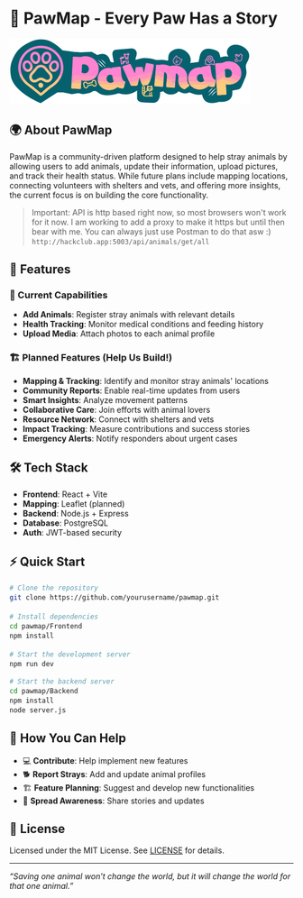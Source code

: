 # 🐾 PawMap - Every Paw Has a Story

![PawMap Logo](/Frontend/src/assets/logo.svg)

## 🌍 About PawMap

PawMap is a community-driven platform designed to help stray animals by allowing users to add animals, update their information, upload pictures, and track their health status. While future plans include mapping locations, connecting volunteers with shelters and vets, and offering more insights, the current focus is on building the core functionality.

> Important: API is http based right now, so most browsers won't work for it now. I am working to add a proxy to make it https but until then bear with me. You can always just use Postman to do that asw :)
> `http://hackclub.app:5003/api/animals/get/all`

## 🚀 Features

### 🐾 Current Capabilities

- **Add Animals**: Register stray animals with relevant details
- **Health Tracking**: Monitor medical conditions and feeding history
- **Upload Media**: Attach photos to each animal profile

### 🏗️ Planned Features (Help Us Build!)

- **Mapping & Tracking**: Identify and monitor stray animals' locations
- **Community Reports**: Enable real-time updates from users
- **Smart Insights**: Analyze movement patterns
- **Collaborative Care**: Join efforts with animal lovers
- **Resource Network**: Connect with shelters and vets
- **Impact Tracking**: Measure contributions and success stories
- **Emergency Alerts**: Notify responders about urgent cases

## 🛠️ Tech Stack

- **Frontend**: React + Vite
- **Mapping**: Leaflet (planned)
- **Backend**: Node.js + Express
- **Database**: PostgreSQL
- **Auth**: JWT-based security

## ⚡ Quick Start

```bash
# Clone the repository
git clone https://github.com/yourusername/pawmap.git

# Install dependencies
cd pawmap/Frontend
npm install

# Start the development server
npm run dev
```

```bash
# Start the backend server
cd pawmap/Backend
npm install
node server.js
```

## 🤝 How You Can Help

- 💻 **Contribute**: Help implement new features
- 🐕 **Report Strays**: Add and update animal profiles
- 🏗 **Feature Planning**: Suggest and develop new functionalities
- 💝 **Spread Awareness**: Share stories and updates

## 📜 License

Licensed under the MIT License. See [LICENSE](LICENSE) for details.

---

_“Saving one animal won’t change the world, but it will change the world for that one animal.”_
